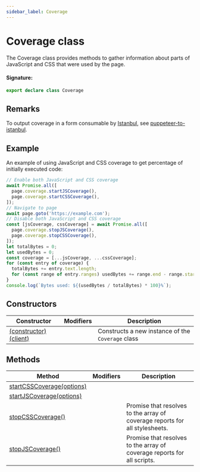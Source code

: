 ```yaml
---
sidebar_label: Coverage
---
```


# Coverage class

The Coverage class provides methods to gather information about parts of JavaScript and CSS that were used by the page.

#### Signature:

```typescript
export declare class Coverage
```

## Remarks

To output coverage in a form consumable by [Istanbul](https://github.com/istanbuljs), see [puppeteer-to-istanbul](https://github.com/istanbuljs/puppeteer-to-istanbul).

## Example

An example of using JavaScript and CSS coverage to get percentage of initially executed code:

```ts
// Enable both JavaScript and CSS coverage
await Promise.all([
  page.coverage.startJSCoverage(),
  page.coverage.startCSSCoverage(),
]);
// Navigate to page
await page.goto('https://example.com');
// Disable both JavaScript and CSS coverage
const [jsCoverage, cssCoverage] = await Promise.all([
  page.coverage.stopJSCoverage(),
  page.coverage.stopCSSCoverage(),
]);
let totalBytes = 0;
let usedBytes = 0;
const coverage = [...jsCoverage, ...cssCoverage];
for (const entry of coverage) {
  totalBytes += entry.text.length;
  for (const range of entry.ranges) usedBytes += range.end - range.start - 1;
}
console.log(`Bytes used: ${(usedBytes / totalBytes) * 100}%`);
```

## Constructors

| Constructor                                                    | Modifiers | Description                                                  |
| -------------------------------------------------------------- | --------- | ------------------------------------------------------------ |
| [(constructor)(client)](./puppeteer.coverage._constructor_.md) |           | Constructs a new instance of the <code>Coverage</code> class |

## Methods

| Method                                                                | Modifiers | Description                                                                 |
| --------------------------------------------------------------------- | --------- | --------------------------------------------------------------------------- |
| [startCSSCoverage(options)](./puppeteer.coverage.startcsscoverage.md) |           |                                                                             |
| [startJSCoverage(options)](./puppeteer.coverage.startjscoverage.md)   |           |                                                                             |
| [stopCSSCoverage()](./puppeteer.coverage.stopcsscoverage.md)          |           | Promise that resolves to the array of coverage reports for all stylesheets. |
| [stopJSCoverage()](./puppeteer.coverage.stopjscoverage.md)            |           | Promise that resolves to the array of coverage reports for all scripts.     |
